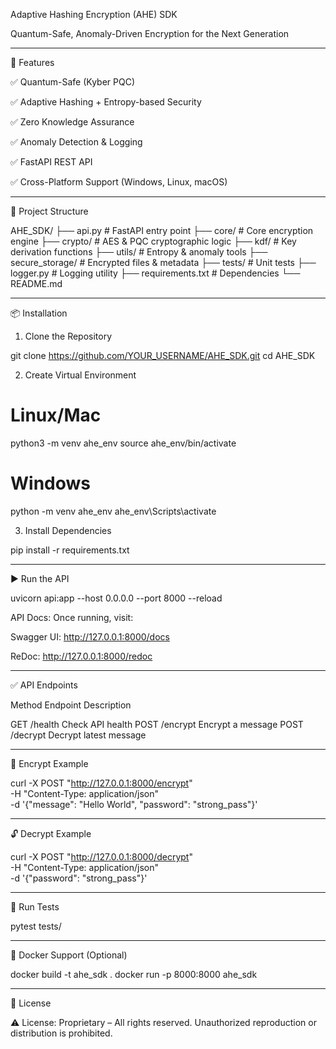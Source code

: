 Adaptive Hashing Encryption (AHE) SDK

Quantum-Safe, Anomaly-Driven Encryption for the Next Generation


---

🚀 Features

✅ Quantum-Safe (Kyber PQC)

✅ Adaptive Hashing + Entropy-based Security

✅ Zero Knowledge Assurance

✅ Anomaly Detection & Logging

✅ FastAPI REST API

✅ Cross-Platform Support (Windows, Linux, macOS)


---

📂 Project Structure

AHE_SDK/
├── api.py             # FastAPI entry point
├── core/              # Core encryption engine
├── crypto/            # AES & PQC cryptographic logic
├── kdf/               # Key derivation functions
├── utils/             # Entropy & anomaly tools
├── secure_storage/    # Encrypted files & metadata
├── tests/             # Unit tests
├── logger.py          # Logging utility
├── requirements.txt   # Dependencies
└── README.md


---

📦 Installation

1. Clone the Repository

git clone https://github.com/YOUR_USERNAME/AHE_SDK.git
cd AHE_SDK

2. Create Virtual Environment

# Linux/Mac
python3 -m venv ahe_env
source ahe_env/bin/activate

# Windows
python -m venv ahe_env
ahe_env\Scripts\activate

3. Install Dependencies

pip install -r requirements.txt


---

▶ Run the API

uvicorn api:app --host 0.0.0.0 --port 8000 --reload

API Docs:
Once running, visit:

Swagger UI: http://127.0.0.1:8000/docs

ReDoc: http://127.0.0.1:8000/redoc



---

✅ API Endpoints

Method	Endpoint	Description

GET	/health	Check API health
POST	/encrypt	Encrypt a message
POST	/decrypt	Decrypt latest message



---

🔐 Encrypt Example

curl -X POST "http://127.0.0.1:8000/encrypt" \
-H "Content-Type: application/json" \
-d '{"message": "Hello World", "password": "strong_pass"}'


---

🔓 Decrypt Example

curl -X POST "http://127.0.0.1:8000/decrypt" \
-H "Content-Type: application/json" \
-d '{"password": "strong_pass"}'


---

🧪 Run Tests

pytest tests/


---

🐳 Docker Support (Optional)

docker build -t ahe_sdk .
docker run -p 8000:8000 ahe_sdk


---

📜 License

⚠ License: Proprietary – All rights reserved.
Unauthorized reproduction or distribution is prohibited.
